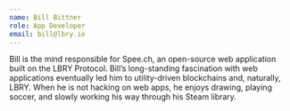 ```yaml
---
name: Bill Bittner
role: App Developer
email: bill@lbry.io
---
```

Bill is the mind responsible for Spee.ch, an open-source web application built on the LBRY Protocol. Bill’s long-standing fascination with web applications eventually led him to utility-driven blockchains and, naturally, LBRY. When he is not hacking on web apps, he enjoys drawing, playing soccer, and slowly working his way through his Steam library.
